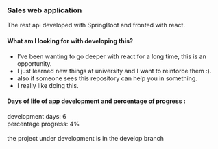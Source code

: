 ### Sales web application

The rest api developed with SpringBoot and fronted with react.

#### What am I looking for with developing this?

- I've been wanting to go deeper with react for a long time, this is an opportunity.
- I just learned new things at university and I want to reinforce them :).
- also if someone sees this repository can help you in something.
- I really like doing this.

#### Days of life of app development and percentage of progress :

development days: 6 <br />
percentage progress: 4% <br />
<br />
the project under development is in the develop branch <br />